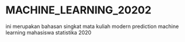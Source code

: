 # MACHINE_LEARNING_20202
ini merupakan bahasan singkat mata kuliah modern prediction machine learning mahasiswa statistika 2020
